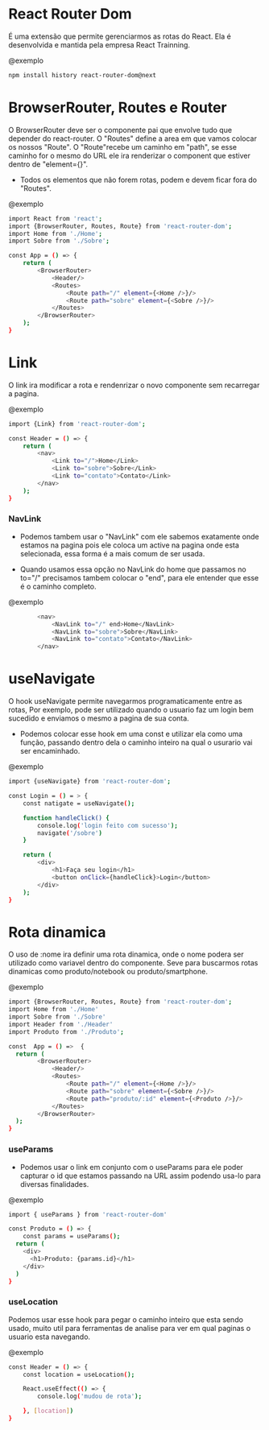 # React Router Dom #

É uma extensão que permite gerenciarmos as rotas do React. Ela é desenvolvida e mantida pela empresa React Trainning.

@exemplo
```bash
npm install history react-router-dom@next
```
# BrowserRouter, Routes e Router #

O BrowserRouter deve ser o componente pai que envolve tudo que depender do react-router. O "Routes" define a area em que vamos colocar os nossos "Route". O "Route"recebe um caminho em "path", se esse caminho for o mesmo do URL ele ira renderizar o component que estiver dentro de "element={}".

* Todos os elementos que não forem rotas, podem e devem ficar fora do "Routes".

@exemplo
```bash
import React from 'react';
import {BrowserRouter, Routes, Route} from 'react-router-dom';
import Home from './Home';
import Sobre from './Sobre';

const App = () => {
    return (
        <BrowserRouter>
            <Header/>
            <Routes>
                <Route path="/" element={<Home />}/>
                <Route path="sobre" element={<Sobre />}/>
            </Routes>
        </BrowserRouter>
    );
}
```
# Link #

O link ira  modificar a rota e rendenrizar o novo componente sem recarregar a pagina.

@exemplo
```bash
import {Link} from 'react-router-dom';

const Header = () => {
    return (
        <nav>
            <Link to="/">Home</Link>
            <Link to="sobre">Sobre</Link>
            <Link to="contato">Contato</Link>
        </nav>
    );
}
```
### NavLink ###
* Podemos tambem usar o "NavLink" com ele sabemos exatamente onde estamos na pagina pois ele coloca um active na pagina onde esta selecionada, essa forma é a mais comum de ser usada.

* Quando usamos essa opção no NavLink do home que passamos no to="/" precisamos tambem colocar o "end", para ele entender que esse é o caminho completo.

@exemplo
```bash
        <nav>
            <NavLink to="/" end>Home</NavLink>
            <NavLink to="sobre">Sobre</NavLink>
            <NavLink to="contato">Contato</NavLink>
        </nav>
```
# useNavigate #

O hook useNavigate permite navegarmos programaticamente entre as rotas, Por exemplo, pode ser utilizado quando o usuario faz um login bem sucedido e enviamos o mesmo a pagina de sua conta.

* Podemos colocar esse hook em uma const e utilizar ela como uma função, passando dentro dela o caminho inteiro na qual o usurario vai ser encaminhado.

@exemplo
```bash
import {useNavigate} from 'react-router-dom';

const Login = () = > {
    const natigate = useNavigate();

    function handleClick() {
        console.log('login feito com sucesso');
        navigate('/sobre')
    }

    return (
        <div>
            <h1>Faça seu login</h1>
            <button onClick={handleClick}>Login</button>
        </div>
    );
}
```
# Rota dinamica #

O uso de :nome ira definir uma rota dinamica, onde o nome podera ser utilizado como variavel dentro do componente. Seve para buscarmos rotas dinamicas como produto/notebook ou produto/smartphone.

@exemplo
```bash
import {BrowserRouter, Routes, Route} from 'react-router-dom';
import Home from './Home'
import Sobre from './Sobre'
import Header from './Header'
import Produto from './Produto';

const  App = () =>  {
  return (
        <BrowserRouter>
            <Header/>
            <Routes>
                <Route path="/" element={<Home />}/>
                <Route path="sobre" element={<Sobre />}/>
                <Route path="produto/:id" element={<Produto />}/>
            </Routes>
        </BrowserRouter>
  );
}
```
### useParams ###
* Podemos usar o link em conjunto com o useParams para ele poder capturar o id que estamos passando na URL assim podendo usa-lo para diversas finalidades.

@exemplo
```bash
import { useParams } from 'react-router-dom'

const Produto = () => {
    const params = useParams();
  return (
    <div>
      <h1>Produto: {params.id}</h1>
    </div>
  )
}
```
### useLocation ###

Podemos usar esse hook para pegar o caminho inteiro que esta sendo usado, muito util para ferramentas de analise para ver em qual paginas o usuario esta navegando.

@exemplo
```bash
const Header = () => {
    const location = useLocation();

    React.useEffect(() => {
        console.log('mudou de rota');

    }, [location])
}
```

